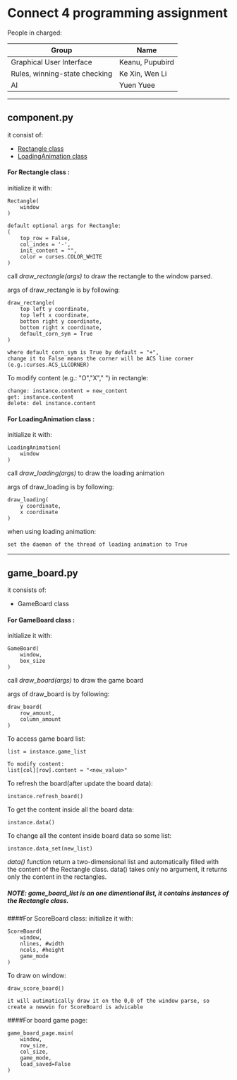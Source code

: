 # Connect 4 programming assignment
People in charged:

Group | Name
------ | -----
Graphical User Interface | Keanu, Pupubird
Rules, winning-state checking | Ke Xin, Wen Li
AI | Yuen Yuee

***

## component.py
it consist of:
* [Rectangle class](#For-Rectangle-class)
* [LoadingAnimation class](#For-LoadingAnimation-class)

#### For Rectangle class : <a name="For-Rectangle-class"></a>

initialize it with:

    Rectangle(
        window
    )

    default optional args for Rectangle:
    (
        top_row = False, 
        col_index = '-', 
        init_content = "",
        color = curses.COLOR_WHITE
    )

call *draw_rectangle(args)* to draw the rectangle to the window parsed.

args of draw_rectangle is by following:

    draw_rectangle(
        top left y coordinate,
        top left x coordinate,
        botton right y coordinate,
        bottom right x coordinate,
        default_corn_sym = True
    )

    where default_corn_sym is True by default = "+",
    change it to False means the corner will be ACS line corner (e.g.:curses.ACS_LLCORNER)

To modify content (e.g.: "O","X"," ") in rectangle:

    change: instance.content = new_content
    get: instance.content
    delete: del instance.content

#### For LoadingAnimation class : <a name="For-LoadingAnimation-class"></a>

initialize it with:

    LoadingAnimation(
        window
    )
call *draw_loading(args)* to draw the loading animation

args of draw_loading is by following:

    draw_loading(
        y coordinate,
        x coordinate
    )

when using loading animation:

    set the daemon of the thread of loading animation to True
   
***
## game_board.py
it consists of:
* GameBoard class

#### For GameBoard class :

initialize it with:

    GameBoard(
        window,
        box_size
    )

call *draw_board(args)* to draw the game board

args of draw_board is by following:

    draw_board(
        row_amount,
        column_amount
    )

To access game board list:

    list = instance.game_list

    To modify content:
    list[col][row].content = "<new_value>"

To refresh the board(after update the board data):

    instance.refresh_board()

To get the content inside all the board data:

    instance.data()

To change all the content inside board data so some list:

    instance.data_set(new_list)

*data()* function return a two-dimensional list and automatically filled with the content of the Rectangle class.
data() takes only no argument, it returns only the content in the rectangles.

##### NOTE: game_board_list is an one dimentional list, it contains instances of the Rectangle class.

####For ScoreBoard class:
initialize it with:

    ScoreBoard(
        window, 
        nlines, #width 
        ncols, #height
        game_mode
    )

To draw on window:

    draw_score_board()

    it will autimatically draw it on the 0,0 of the window parse, so create a newwin for ScoreBoard is advicable


####For board game page:

    game_board_page.main(
        window,
        row_size,
        col_size,
        game_mode,
        load_saved=False
    )


